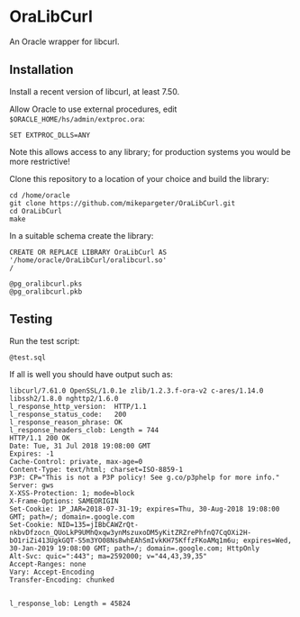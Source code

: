 # OraLibCurl

An Oracle wrapper for libcurl.

## Installation

Install a recent version of libcurl, at least 7.50.

Allow Oracle to use external procedures, edit `$ORACLE_HOME/hs/admin/extproc.ora`:

```
SET EXTPROC_DLLS=ANY
```

Note this allows access to any library; for production systems you would be more restrictive!

Clone this repository to a location of your choice and build the library:

```
cd /home/oracle
git clone https://github.com/mikepargeter/OraLibCurl.git
cd OraLibCurl
make
```

In a suitable schema create the library:

```
CREATE OR REPLACE LIBRARY OraLibCurl AS '/home/oracle/OraLibCurl/oralibcurl.so'
/

@pg_oralibcurl.pks
@pg_oralibcurl.pkb
```

## Testing

Run the test script:

```
@test.sql
```

If all is well you should have output such as:

```
libcurl/7.61.0 OpenSSL/1.0.1e zlib/1.2.3.f-ora-v2 c-ares/1.14.0 libssh2/1.8.0 nghttp2/1.6.0
l_response_http_version:  HTTP/1.1
l_response_status_code:   200
l_response_reason_phrase: OK
l_response_headers_clob: Length = 744
HTTP/1.1 200 OK
Date: Tue, 31 Jul 2018 19:08:00 GMT
Expires: -1
Cache-Control: private, max-age=0
Content-Type: text/html; charset=ISO-8859-1
P3P: CP="This is not a P3P policy! See g.co/p3phelp for more info."
Server: gws
X-XSS-Protection: 1; mode=block
X-Frame-Options: SAMEORIGIN
Set-Cookie: 1P_JAR=2018-07-31-19; expires=Thu, 30-Aug-2018 19:08:00 GMT; path=/; domain=.google.com
Set-Cookie: NID=135=jIBbCAWZrQt-nkbvDfzocn_QUoLkP9UMhQxqw3ynMszuxoDM5yKitZRZrePhfnQ7CqOXi2H-bO1riZi413UgkGQT-S5m3YO08Ns8whEAhSmIvkKH75KffzFKoAMq1m6u; expires=Wed, 30-Jan-2019 19:08:00 GMT; path=/; domain=.google.com; HttpOnly
Alt-Svc: quic=":443"; ma=2592000; v="44,43,39,35"
Accept-Ranges: none
Vary: Accept-Encoding
Transfer-Encoding: chunked


l_response_lob: Length = 45824
```
